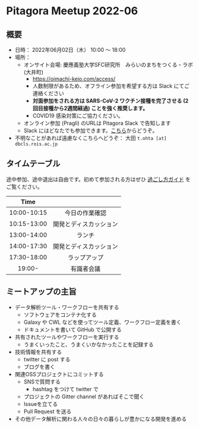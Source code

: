 # Pitagora Meetup 2022-06

## 概要

-   日時： 2022年06月02日（木） 10:00 〜 18:00
-   場所：
    -   オンサイト会場: 慶應義塾大学SFC研究所　みらいのまちをつくる・ラボ (大井町)
        - https://oimachi-keio.com/access/
        - 人数制限があるため、オフライン参加を希望する方は Slack にてご連絡ください
        - **対面参加をされる方は SARS-CoV-2 ワクチン接種を完了させる (2回目接種から2週間経過) ことを強く推奨します。**
        - COVID19 感染対策にご協力ください。
    -   オンライン参加 (Pragli) のURLは Pitagora Slack で告知します
    -   Slack にはどなたでも参加できます。[こちら]()からどうぞ。
-   不明なことがあれば遠慮なくこちらへどうぞ： 大田 `t.ohta [at] dbcls.rois.ac.jp`

## タイムテーブル

途中参加、途中退出は自由です。初めて参加される方はぜひ [過ごし方ガイド](/events/meetup/whatis) をご覧ください。

|Time||
|:---:|:---:|
|10:00-10:15|今日の作業確認|
|10:15-13:00|開発とディスカッション|
|13:00-14:00|ランチ|
|14:00-17:30|開発とディスカッション|
|17:30-18:00|ラップアップ|
|19:00-|有識者会議|

## ミートアップの主旨

-   データ解析ツール・ワークフローを共有する
    -   ソフトウェアをコンテナ化する
    -   Galaxy や CWL などを使ってツール定義、ワークフロー定義を書く
    -   ドキュメントを書いて GitHub で公開する
-   共有されたツールやワークフローを実行する
    -   うまくいったこと、うまくいかなかったことを記録する
-   技術情報を共有する
    -   twitter に post する
    -   ブログを書く
-   関連OSSプロジェクトにコミットする
    -   SNSで質問する
        -   hashtag をつけて twitter で
    -   プロジェクトの Gitter channel があればそこで聞く
    -   Issueを立てる
    -   Pull Request を送る
-   その他データ解析に関わる人々の日々の暮らしが豊かになる開発を進める
